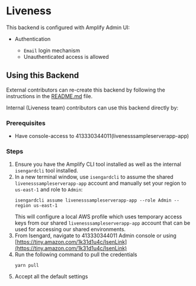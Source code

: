 # Liveness

This backend is configured with Amplify Admin UI:

- Authentication

  - `Email` login mechanism
  - Unauthenticated access is allowed

## Using this Backend

External contributors can re-create this backend by following the instructions in the [README.md](../README.md) file.

Internal (Liveness team) contributors can use this backend directly by:

### Prerequisites

- Have console-access to 413330344011(livenesssampleserverapp-app)

### Steps

1. Ensure you have the Amplify CLI tool installed as well as the internal `isengardcli` tool installed.
1. In a new terminal window, use `isengardcli` to assume the shared `livenesssampleserverapp-app` account and manually set your region to `us-east-1` and role to `Admin`:
   ```shell
   isengardcli assume livenesssampleserverapp-app --role Admin --region us-east-1
   ```
   This will configure a local AWS profile which uses temporary access keys from our shared `livenesssampleserverapp-app` account that can be used for accessing our shared environments.
1. From Isengard, navigate to 413330344011 Admin console or using [https://tiny.amazon.com/1k31d1u4c/IsenLink](https://tiny.amazon.com/1k31d1u4c/IsenLink)
1. Run the following command to pull the credentials
   ```shell
   yarn pull
   ```
1. Accept all the default settings
